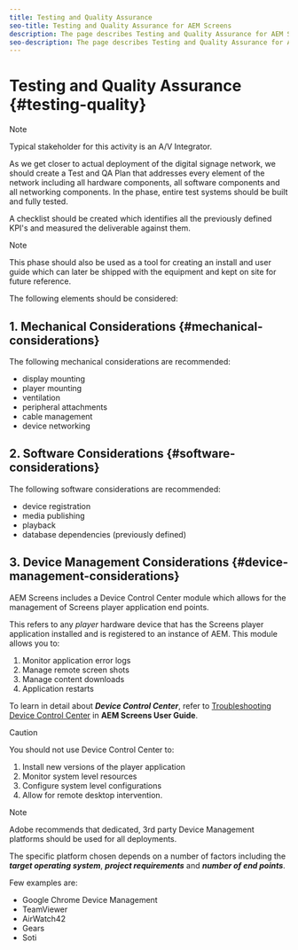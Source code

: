 ```yaml
---
title: Testing and Quality Assurance
seo-title: Testing and Quality Assurance for AEM Screens
description: The page describes Testing and Quality Assurance for AEM Screens Best Practices Guide
seo-description: The page describes Testing and Quality Assurance for AEM Screens Best Practices Guide
---
```


# Testing and Quality Assurance {#testing-quality}

>[!NOTE]
>
>Typical stakeholder for this activity is an A/V Integrator.

As we get closer to actual deployment of the digital signage network, we should create a Test and QA Plan that addresses every element of the network including all hardware components, all software components and all networking components.
In the phase, entire test systems should be built and fully tested.

A checklist should be created which identifies all the previously defined KPI's and measured the deliverable against them.

>[!NOTE]
> This phase should also be used as a tool for creating an install and user guide which can later be shipped with the equipment and kept on site for future reference.

The following elements should be considered:

## 1. Mechanical Considerations {#mechanical-considerations}

The following mechanical considerations are recommended:

* display mounting
* player mounting
* ventilation
* peripheral attachments
* cable management
* device networking

## 2. Software Considerations {#software-considerations}

The following software considerations are recommended:

* device registration
* media publishing
* playback
* database dependencies (previously defined)


## 3. Device Management Considerations {#device-management-considerations}

  
AEM Screens includes a Device Control Center module which allows for the management of Screens player application end points.
      
This refers to any *player* hardware device that has the Screens player application installed and is registered to an instance of AEM.
This module allows you to:

1. Monitor application error logs
1. Manage remote screen shots
1. Manage content downloads
1. Application restarts

To learn  in detail about ***Device Control Center***, refer to [Troubleshooting Device Control Center](https://helpx.adobe.com/experience-manager/6-5/screens/using/monitoring-screens.html) in **AEM Screens User Guide**.

>[!CAUTION]
> You should not use Device Control Center to:
>
> 1. Install new versions of the player application
> 1. Monitor system level resources
> 1. Configure system level configurations
> 1. Allow for remote desktop intervention.


>[!NOTE]
> Adobe recommends that dedicated, 3rd party Device Management platforms should be used for all deployments.

The specific platform chosen depends on a number of factors including the ***target operating system***, ***project requirements*** and ***number of end points***.
     
Few examples are:

* Google Chrome Device Management
* TeamViewer
* AirWatch42
* Gears
* Soti